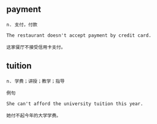 ## payment
```
n. 支付，付款

The restaurant doesn't accept payment by credit card.

这家餐厅不接受信用卡支付。
```
## tuition
```
n. 学费；讲授；教学；指导

例句

She can't afford the university tuition this year.

她付不起今年的大学学费。
```